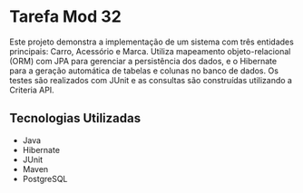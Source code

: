 # Tarefa Mod 32

Este projeto demonstra a implementação de um sistema com três entidades principais: Carro, Acessório e Marca. Utiliza mapeamento objeto-relacional (ORM) com JPA para gerenciar a persistência dos dados, e o Hibernate para a geração automática de tabelas e colunas no banco de dados. Os testes são realizados com JUnit e as consultas são construídas utilizando a Criteria API.

## Tecnologias Utilizadas

- Java
- Hibernate
- JUnit
- Maven
- PostgreSQL